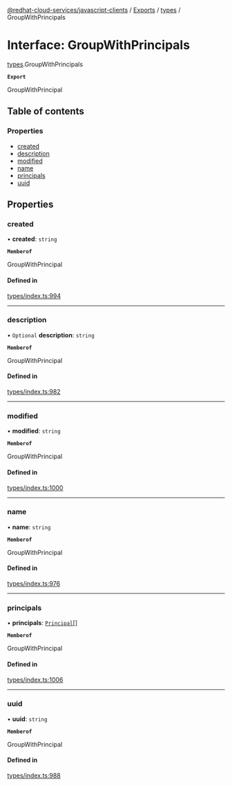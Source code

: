 [@redhat-cloud-services/javascript-clients](../README.md) / [Exports](../modules.md) / [types](../modules/types.md) / GroupWithPrincipals

# Interface: GroupWithPrincipals

[types](../modules/types.md).GroupWithPrincipals

**`Export`**

GroupWithPrincipal

## Table of contents

### Properties

- [created](types.GroupWithPrincipals.md#created)
- [description](types.GroupWithPrincipals.md#description)
- [modified](types.GroupWithPrincipals.md#modified)
- [name](types.GroupWithPrincipals.md#name)
- [principals](types.GroupWithPrincipals.md#principals)
- [uuid](types.GroupWithPrincipals.md#uuid)

## Properties

### created

• **created**: `string`

**`Memberof`**

GroupWithPrincipal

#### Defined in

[types/index.ts:994](https://github.com/RedHatInsights/javascript-clients/blob/main/packages/rbac/types/index.ts#L994)

___

### description

• `Optional` **description**: `string`

**`Memberof`**

GroupWithPrincipal

#### Defined in

[types/index.ts:982](https://github.com/RedHatInsights/javascript-clients/blob/main/packages/rbac/types/index.ts#L982)

___

### modified

• **modified**: `string`

**`Memberof`**

GroupWithPrincipal

#### Defined in

[types/index.ts:1000](https://github.com/RedHatInsights/javascript-clients/blob/main/packages/rbac/types/index.ts#L1000)

___

### name

• **name**: `string`

**`Memberof`**

GroupWithPrincipal

#### Defined in

[types/index.ts:976](https://github.com/RedHatInsights/javascript-clients/blob/main/packages/rbac/types/index.ts#L976)

___

### principals

• **principals**: [`Principal`](types.Principal.md)[]

**`Memberof`**

GroupWithPrincipal

#### Defined in

[types/index.ts:1006](https://github.com/RedHatInsights/javascript-clients/blob/main/packages/rbac/types/index.ts#L1006)

___

### uuid

• **uuid**: `string`

**`Memberof`**

GroupWithPrincipal

#### Defined in

[types/index.ts:988](https://github.com/RedHatInsights/javascript-clients/blob/main/packages/rbac/types/index.ts#L988)
